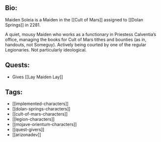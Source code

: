 ## Bio:

Maiden Soleia is a Maiden in the [[Cult of Mars]] assigned to [[Dolan Springs]] in 2281. 

A quiet, mousy Maiden who works as a functionary in Priestess Calventia’s office, managing the books for Cult of Mars tithes and bounties (as in, handouts, not Someguy). Actively being courted by one of the regular Legionaries. Not particularly ideological.

## Quests:

- Gives [[Lay Maiden Lay]]

## Tags:

- [[implemented-characters]]
- [[dolan-springs-characters]]
- [[cult-of-mars-characters]]
- [[legion-characters]]
- [[mojave-orientum-characters]]
- [[quest-givers]]
- [[arizonadev]]